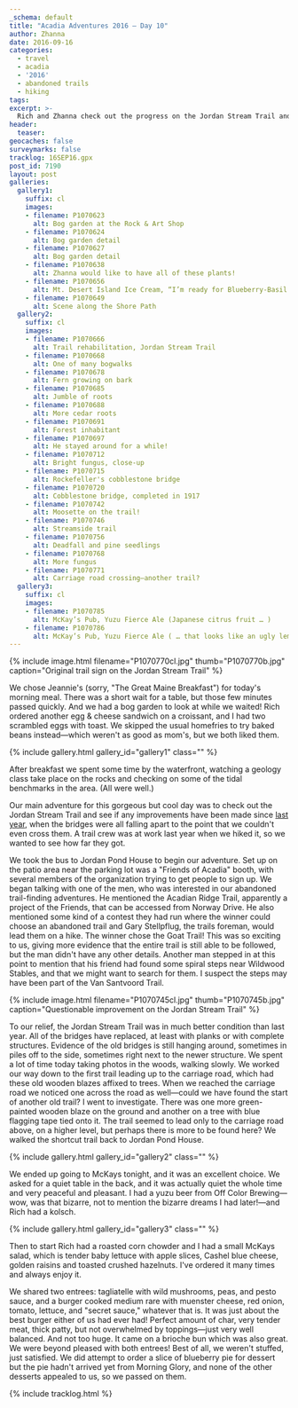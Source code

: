 ```yaml
---
_schema: default
title: "Acadia Adventures 2016 – Day 10"
author: Zhanna
date: 2016-09-16
categories:
  - travel
  - acadia
  - '2016'
  - abandoned trails
  - hiking
tags:
excerpt: >-
  Rich and Zhanna check out the progress on the Jordan Stream Trail and find some great burgers in town.
header:
  teaser:
geocaches: false
surveymarks: false
tracklog: 16SEP16.gpx
post_id: 7190
layout: post                      
galleries:
  gallery1:
    suffix: cl
    images:
    - filename: P1070623
      alt: Bog garden at the Rock & Art Shop
    - filename: P1070624
      alt: Bog garden detail
    - filename: P1070627
      alt: Bog garden detail
    - filename: P1070638
      alt: Zhanna would like to have all of these plants!
    - filename: P1070656
      alt: Mt. Desert Island Ice Cream, “I’m ready for Blueberry-Basil Sorbet!”
    - filename: P1070649
      alt: Scene along the Shore Path
  gallery2:
    suffix: cl
    images:
    - filename: P1070666
      alt: Trail rehabilitation, Jordan Stream Trail
    - filename: P1070668
      alt: One of many bogwalks
    - filename: P1070678
      alt: Fern growing on bark
    - filename: P1070685
      alt: Jumble of roots
    - filename: P1070688
      alt: More cedar roots
    - filename: P1070691
      alt: Forest inhabitant  
    - filename: P1070697
      alt: He stayed around for a while!
    - filename: P1070712
      alt: Bright fungus, close-up
    - filename: P1070715
      alt: Rockefeller's cobblestone bridge
    - filename: P1070720
      alt: Cobblestone bridge, completed in 1917
    - filename: P1070742
      alt: Moosette on the trail!
    - filename: P1070746
      alt: Streamside trail     
    - filename: P1070756
      alt: Deadfall and pine seedlings
    - filename: P1070768
      alt: More fungus
    - filename: P1070771
      alt: Carriage road crossing—another trail?    
  gallery3:
    suffix: cl
    images:
    - filename: P1070785
      alt: McKay’s Pub, Yuzu Fierce Ale (Japanese citrus fruit … )
    - filename: P1070786
      alt: McKay’s Pub, Yuzu Fierce Ale ( … that looks like an ugly lemon)
---
```


{% include image.html filename="P1070770cl.jpg" thumb="P1070770b.jpg" caption="Original trail sign on the Jordan Stream Trail" %}

We chose Jeannie's (sorry, "The Great Maine Breakfast") for today's morning meal. There was a short wait for a table, but those few minutes passed quickly. And we had a bog garden to look at while we waited! Rich ordered another egg & cheese sandwich on a croissant, and I had two scrambled eggs with toast. We skipped the usual homefries to try baked beans instead—which weren't as good as mom's, but we both liked them. 

{% include gallery.html gallery_id="gallery1" class="" %}

After breakfast we spent some time by the waterfront, watching a geology class take place on the rocks and checking on some of the tidal benchmarks in the area. (All were well.) 

Our main adventure for this gorgeous but cool day was to check out the Jordan Stream Trail and see if any improvements have been made since [last year](2015/09/14/acadia-adventures-2015-day-6), when the bridges were all falling apart to the point that we couldn't even cross them. A trail crew was at work last year when we hiked it, so we wanted to see how far they got.

We took the bus to Jordan Pond House to begin our adventure. Set up on the patio area near the parking lot was a "Friends of Acadia" booth, with several members of the organization trying to get people to sign up. We began talking with one of the men, who was interested in our abandoned trail-finding adventures. He mentioned the Acadian Ridge Trail, apparently a project of the Friends, that can be accessed from Norway Drive. He also mentioned some kind of a contest they had run where the winner could choose an abandoned trail and Gary Stellpflug, the trails foreman, would lead them on a hike. The winner chose the Goat Trail! This was so exciting to us, giving more evidence that the entire trail is still able to be followed, but the man didn't have any other details. Another man stepped in at this point to mention that his friend had found some spiral steps near Wildwood Stables, and that we might want to search for them. I suspect the steps may have been part of the Van Santvoord Trail.

{% include image.html filename="P1070745cl.jpg" thumb="P1070745b.jpg" caption="Questionable improvement on the Jordan Stream Trail" %}

To our relief, the Jordan Stream Trail was in much better condition than last year. All of the bridges have replaced, at least with planks or with complete structures.  Evidence of the old bridges is still hanging around, sometimes in piles off to the side, sometimes right next to the newer structure. We spent a lot of time today taking photos in the woods, walking slowly. We worked our way down to the first trail leading up to the carriage road, which had these old wooden blazes affixed to trees. When we reached the carriage road we noticed one across the road as well—could we have found the start of another old trail? I went to investigate. There was one more green-painted wooden blaze on the ground and another on a tree with blue flagging tape tied onto it. The trail seemed to lead only to the carriage road above, on a higher level, but perhaps there is more to be found here? <!-- (Could it be the Pipe Line path?)--> We walked the shortcut trail back to Jordan Pond House.

{% include gallery.html gallery_id="gallery2" class="" %}

We ended up going to McKays tonight, and it was an excellent choice. We asked for a quiet table in the back, and it was actually quiet the whole time and very peaceful and pleasant. I had a yuzu beer from Off Color Brewing—wow, was that bizarre, not to mention the bizarre dreams I had later!—and Rich had a kolsch. 

{% include gallery.html gallery_id="gallery3" class="" %}

Then to start Rich had a roasted corn chowder and I had a small McKays salad, which is tender baby lettuce with apple slices, Cashel blue cheese, golden raisins and toasted crushed hazelnuts. I've ordered it many times and always enjoy it.

We shared two entrees: tagliatelle with wild mushrooms, peas, and pesto sauce, and a burger cooked medium rare with muenster cheese, red onion, tomato, lettuce, and "secret sauce," whatever that is. It was just about the best burger either of us had ever had! Perfect amount of char, very tender meat, thick patty, but not overwhelmed by toppings—just very well balanced. And not too huge. It came on a brioche bun which was also great. We were beyond pleased with both entrees! Best of all, we weren't stuffed, just satisfied. We did attempt to order a slice of blueberry pie for dessert but the pie hadn't arrived yet from Morning Glory, and none of the other desserts appealed to us, so we passed on them. 

{% include tracklog.html %}
